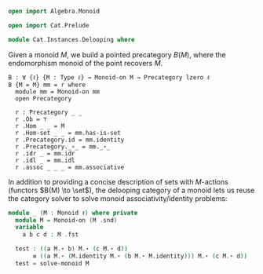 ```agda
open import Algebra.Monoid

open import Cat.Prelude

module Cat.Instances.Delooping where
```

<!--
```agda
private variable
  ℓ : Level
```
-->

Given a monoid $M$, we build a pointed precategory $B(M)$, where the
endomorphism monoid of the point recovers $M$.

```
B : ∀ {ℓ} {M : Type ℓ} → Monoid-on M → Precategory lzero ℓ
B {M = M} mm = r where
  module mm = Monoid-on mm
  open Precategory

  r : Precategory _ _
  r .Ob = ⊤
  r .Hom _ _ = M
  r .Hom-set _ _ = mm.has-is-set
  r .Precategory.id = mm.identity
  r .Precategory._∘_ = mm._⋆_
  r .idr _ = mm.idr
  r .idl _ = mm.idl
  r .assoc _ _ _ = mm.associative
```

In addition to providing a concise description of sets with $M$-actions
(functors $B(M) \to \set$), the delooping category of a monoid lets us
reuse the category solver to solve monoid associativity/identity
problems:

<!--
```agda
open import Cat.Solver
open import 1Lab.Reflection

find-monoid-names : Term → TC CategoryNames
find-monoid-names =
  find-generic-names (quote Monoid-on._⋆_) (quote Monoid-on.identity)

macro
  solve-monoid-on : Term → Term → TC ⊤
  solve-monoid-on = solve-generic find-monoid-names (λ x → def (quote B) (x v∷ []))

  solve-monoid : ∀ {ℓ} (A : Monoid ℓ) → Term → TC ⊤
  solve-monoid (_ , mm) goal = do
    tmm ← quoteTC mm
    solve-generic find-monoid-names (λ x → def (quote B) (x v∷ [])) tmm goal
```
-->

```agda
module _ (M : Monoid ℓ) where private
  module M = Monoid-on (M .snd)
  variable
    a b c d : M .fst

  test : ((a M.⋆ b) M.⋆ (c M.⋆ d))
       ≡ ((a M.⋆ (M.identity M.⋆ (b M.⋆ M.identity))) M.⋆ (c M.⋆ d))
  test = solve-monoid M
```
